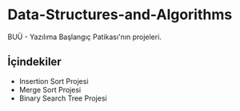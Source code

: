 # Data-Structures-and-Algorithms
BUÜ - Yazılıma Başlangıç Patikası'nın projeleri.
## İçindekiler

- Insertion Sort Projesi
- Merge Sort Projesi
- Binary Search Tree Projesi
